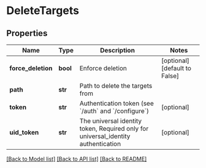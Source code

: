 # DeleteTargets

## Properties
Name | Type | Description | Notes
------------ | ------------- | ------------- | -------------
**force_deletion** | **bool** | Enforce deletion | [optional] [default to False]
**path** | **str** | Path to delete the targets from | 
**token** | **str** | Authentication token (see &#x60;/auth&#x60; and &#x60;/configure&#x60;) | [optional] 
**uid_token** | **str** | The universal identity token, Required only for universal_identity authentication | [optional] 

[[Back to Model list]](../README.md#documentation-for-models) [[Back to API list]](../README.md#documentation-for-api-endpoints) [[Back to README]](../README.md)


